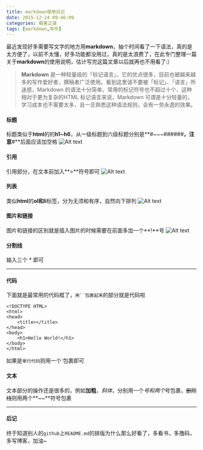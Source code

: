 ```yaml
---
title: markdown使用日记
date: 2015-12-24 09:46:09
categories: 极客之道
tags: [markdown,写作]
---
```

最近发现好多需要写文字的地方用**markdown**，抽个时间看了一下语法，真的是太方便了，以前不太懂，好多功能都没用过，真的是太浪费了，在此专门整理一篇关于**markdown**的使用说明，估计写完这篇文章以后就再也不用看了:）

<!--more-->

> **Markdown** 是一种轻量级的「标记语言」，它的优点很多，目前也被越来越多的写作爱好者，撰稿者广泛使用。看到这里请不要被「标记」、「语言」所迷惑，Markdown 的语法十分简单。常用的标记符号也不超过十个，这种相对于更为复杂的HTML 标记语言来说，Markdown 可谓是十分轻量的，学习成本也不需要太多，且一旦熟悉这种语法规则，会有一劳永逸的效果。

#### 标题
标题类似于**html**的的**h1~h6**，从一级标题到六级标题分别是**#~~~######**，注意**#**后面应该加空格
![Alt text](http://ww1.sinaimg.cn/large/6aee7dbbgw1effeaclhiyj20eh09cwez.jpg)

#### 引用
引用部分，在文本前加入**>**符号即可
![Alt text](http://ww3.sinaimg.cn/large/6aee7dbbgw1effezhonxlj20e009c3yu.jpg)

#### 列表
类似**html**的**ol和li**标签，分为无须和有序，自然向下排列
![Alt text](http://ww4.sinaimg.cn/large/6aee7dbbgw1effew5aftij20d80bz3yw.jpg)

#### 图片和链接
图片和链接的区别就是插入图片的时候需要在前面多加一个**!**号
![Alt text](http://ww2.sinaimg.cn/large/6aee7dbbgw1efffa67voyj20ix0ctq3n.jpg)

#### 分割线
输入三个 * 即可
***

#### 代码
下面就是最常用的代码框了，`用``包裹起来`的部分就是代码啦

```
<!DOCTYPE HTML>
<html>
<head>
	<title></title>
</head>
<body>
	<h1>Hello World!</h1>
</body>
</html>
```
如果是`单行代码`则用一个`包裹即可

#### 文本
文本部分的操作还是很多的，例如**加粗**，*斜体*，分别用一个*号和两个*号包裹，~~删除线~~则用两个**~~**符号包裹

***
#### 后记
终于知道别人的`github`上`README.md`的排版为什么那么好看了，多看书，多撸码，多写博客，加油~


